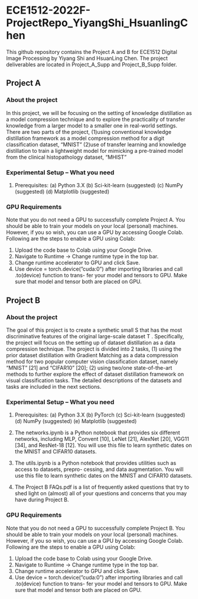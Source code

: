 # ECE1512-2022F-ProjectRepo_YiyangShi_HsuanlingChen
This github repository contains the Project A and B for ECE1512 Digital Image Processing by Yiyang Shi and HsuanLing Chen. The project deliverables are located in Project_A_Supp and Project_B_Supp folder. 


## Project A

### About the project
In this project, we will be focusing on the setting of knowledge distillation as a model compression technique and to explore the practicality of transfer knowledge from a larger model to a smaller one in real-world settings. There are two parts of the project, 
(1)using conventional knowledge distillation framework as a model compression method for a digit classification dataset, “MNIST” 
(2)use of transfer learning and knowledge distillation to train a lightweight model for mimicking a pre-trained model from the clinical histopathology dataset, “MHIST”

### Experimental Setup – What you need
1. Prerequisites:
(a) Python 3.X
(b) Sci-kit-learn (suggested)
(c) NumPy (suggested) 
(d) Matplotlib (suggested)

### GPU Requirements
Note that you do not need a GPU to successfully complete Project A. You should be able to train your models on your local (personal) machines. However, if you so wish, you can use a GPU by accessing Google Colab. Following are the steps to enable a GPU using Colab:
1. Upload the code base to Colab using your Google Drive.
2. Navigate to Runtime → Change runtime type in the top bar.
3. Change runtime accelerator to GPU and click Save.
4. Use device = torch.device(”cuda:0”) after importing libraries and call .to(device) function to trans- fer your model and tensors to GPU. Make sure that model and tensor both are placed on GPU.


## Project B
### About the project
The goal of this project is to create a synthetic small S that has the most discriminative features of the original large-scale dataset T . Specifically, the project will focus on the setting up of dataset distillation as a data compression technique. The project is divided into 2 tasks, 
    (1) using the prior dataset distillation with Gradient Matching as a data compression method for two popular computer vision classification dataset, namely “MNIST” [21] and “CIFAR10” [20]; 
    (2) using two/one state-of-the-art methods to further explore the effect of dataset distillation framework on visual classification tasks. The detailed descriptions of the datasets and tasks are included in the next sections.

### Experimental Setup – What you need
1. Prerequisites:
(a) Python 3.X (b) PyTorch
(c) Sci-kit-learn (suggested) (d) NumPy (suggested)
(e) Matplotlib (suggested)

2. The networks.ipynb is a Python notebook that provides six different networks, including MLP, Convent [10], LeNet [21], AlexNet [20], VGG11 [34], and ResNet-18 [12]. You will use this file to learn synthetic dates on the MNIST and CIFAR10 datasets.
3. The utils.ipynb is a Python notebook that provides utilities such as access to datasets, prepro- cessing, and data augmentation. You will use this file to learn synthetic dates on the MNIST and CIFAR10 datasets.
4. The Project B FAQs.pdf is a list of frequently asked questions that try to shed light on (almost) all of your questions and concerns that you may have during Project B.

### GPU Requirements
Note that you do not need a GPU to successfully complete Project B. You should be able to train your models on your local (personal) machines. However, if you so wish, you can use a GPU by accessing Google Colab. Following are the steps to enable a GPU using Colab:
1. Upload the code base to Colab using your Google Drive.
2. Navigate to Runtime → Change runtime type in the top bar.
3. Change runtime accelerator to GPU and click Save.
4. Use device = torch.device(”cuda:0”) after importing libraries and call .to(device) function to trans- fer your model and tensors to GPU. Make sure that model and tensor both are placed on GPU.

